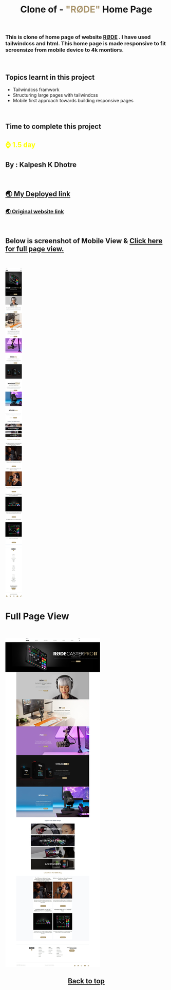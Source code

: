 # <center>**Clone of - <font color="#ac9870">"RØDE"</font> Home Page**</center>

<br>

### This is clone of home page of website [RØDE](https://rode.com/en) . I have used tailwindcss and html. This home page is made responsive to fit screensize from mobile device to 4k montiors.

<br>

## Topics learnt in this project

-   Tailwindcss framwork
-   Structuring large pages with tailwindcss
-   Mobile first approach towards building responsive pages

<br>

## Time to complete this project

## <font color="Yellow">**⌚ 1.5 day**</font>

## **By : Kalpesh K Dhotre**

<br>

<!-- ## [🌏 Deployed link](https://talewindcss-rode-clone.netlify.app/){:target="\_blank"} -->

## <a href="https://talewindcss-rode-clone.netlify.app" target="_blank">🌏 My Deployed link</a>
### <a href="https://rode.com/en" target="_blank">🌏 Original website link</a>

<br>

## Below is screenshot of Mobile View & [Click here for full page view.](#full-page-view)

<br>

![Mobile Resonsive Page Screenshot](./images/Screenshot/Rode_mobile_page.jpeg)
<br>

# Full Page View

<br>

![Mobile Resonsive Page Screenshot](./images/Screenshot/Clone_Rode.jpeg)
## <center> [Back to top](#centerclone-of---font-colorac9870rødefont-home-pagecenter)</center>